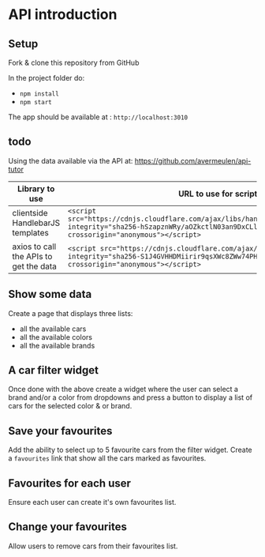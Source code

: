 # API introduction

## Setup

Fork & clone this repository from GitHub

In the project folder do:

* `npm install`
* `npm start`

The app should be available at : `http://localhost:3010`


## todo

Using the data available via the API at: https://github.com/avermeulen/api-tutor


  Library to use                       | URL to use for script tag
---------------------------------------|------------------------------------------------
clientside HandlebarJS templates       | `<script src="https://cdnjs.cloudflare.com/ajax/libs/handlebars.js/4.4.2/handlebars.js" integrity="sha256-hSzapznWRy/aOZkctlN03an9DxCLlN8ZCQS0lxntiHg=" crossorigin="anonymous"></script>`
axios to call the APIs to get the data | `<script src="https://cdnjs.cloudflare.com/ajax/libs/axios/0.19.0/axios.min.js" integrity="sha256-S1J4GVHHDMiirir9qsXWc8ZWw74PHHafpsHp5PXtjTs=" crossorigin="anonymous"></script>`

## Show some data

Create a page that displays three lists:

* all the available cars
* all the available colors
* all the available brands 

## A car filter widget

Once done with the above create a widget where the user can select a brand and/or a color from dropdowns and press a button to display a list of cars for the selected color & or brand.

## Save your favourites

Add the ability to select up to 5 favourite cars from the filter widget. Create a `favourites` link that show all the cars marked as favourites.

## Favourites for each user

Ensure each user can create it's own favourites list.

## Change your favourites

Allow users to remove cars from their favourites list.
